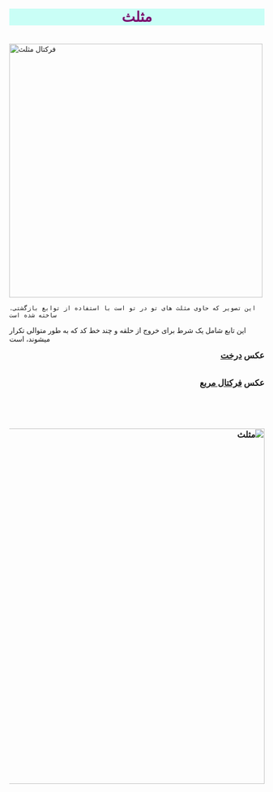<html>
<head>
    <title>فرکتال مثلث</title>
</head>
<body>
<h1 style="text-align: center; font-family: Tahoma; color: rgb(124, 14, 109); background-color: rgba(162, 255, 241, 0.565);">مثلث</h1>
<br>
<img src="triangle.png" alt="فرکتال مثلث" width="500" >
<br>

    .این تصویر که حاوی مثلث های تو در تو است با استفاده از توابع بازگشتی ساخته شده است 
این تابع شامل یک شرط برای خروج از حلقه و چند خط کد که به طور متوالی تکرار میشوند، است

<div style="font-weight: bold; font-size: larger;" dir="rtl">
عکس
<a href="file:///C:/git/FC02031/S9/2/treehtml/tree.html">
   درخت
</a>
</div>
<br>
<br>
<div style="font-weight: bold; font-size: larger;" dir="rtl">
    عکس
    <a href="file:///C:/git/FC02031/S9/2/squarehtml/square.html">
       فرکتال مربع
    </a>
    <br>
    <br>
<br><br>
<br>
<img src="Screenshot 2023-11-11 212007.png" alt="مثلث" width="700" >
<br>